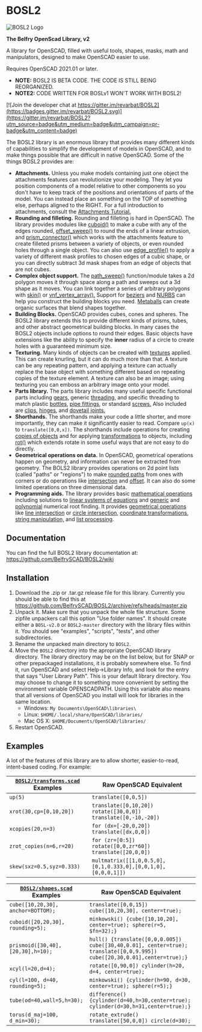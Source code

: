 # BOSL2
![BOSL2 Logo](images/BOSL2logo.png)

**The Belfry OpenScad Library, v2**

A library for OpenSCAD, filled with useful tools, shapes, masks, math and manipulators, designed to make OpenSCAD easier to use.

Requires OpenSCAD 2021.01 or later.

- **NOTE:** BOSL2 IS BETA CODE.  THE CODE IS STILL BEING REORGANIZED.
- **NOTE2:** CODE WRITTEN FOR BOSLv1 WON'T WORK WITH BOSL2!

[![Join the developer chat at https://gitter.im/revarbat/BOSL2](https://badges.gitter.im/revarbat/BOSL2.svg)](https://gitter.im/revarbat/BOSL2?utm_source=badge&utm_medium=badge&utm_campaign=pr-badge&utm_content=badge)


The BOSL2 library is an enormous library that provides many different kinds of capabilities to simplify the development of models in OpenSCAD, and to make things possible that are difficult in native OpenSCAD.  Some of the things BOSL2 provides are:

* **Attachments.**  Unless you make models containing just one object the attachments features can revolutionize your modeling.  They let you position components of a model relative to other components so you don't have to keep track of the positions and orientations of parts of the model.  You can instead place an something on the TOP of something else, perhaps aligned to the RIGHT.  For a full introduction to attachments, consult the [Attachments Tutorial.](https://github.com/BelfrySCAD/BOSL2/wiki/Tutorial-Attachments)
* **Rounding and filleting.**  Rounding and filleting is hard in OpenSCAD.  The library provides modules like [cuboid()](https://github.com/BelfrySCAD/BOSL2/wiki/shapes3d.scad#module-cuboid) to make a cube with any of the edges rounded, [offset_sweep()](https://github.com/BelfrySCAD/BOSL2/wiki/rounding.scad#functionmodule-offset_sweep) to round the ends of a linear extrusion, and [prism_connector()](https://github.com/BelfrySCAD/BOSL2/wiki/rounding.scad#module-prism_connector) which works with the attachments feature to create filleted prisms between a variety of objects, or even rounded holes through a single object.  You can also use [edge_profile()](https://github.com/BelfrySCAD/BOSL2/wiki/attachments.scad#module-edge_profile) to apply a variety of different mask profiles to chosen edges of a cubic shape, or you can directly subtract 3d mask shapes from an edge of objects that are not cubes. 
* **Complex object support.**  The [path_sweep()](https://github.com/BelfrySCAD/BOSL2/wiki/skin.scad#functionmodule-path_sweep) function/module takes a 2d polygon moves it through space along a path and sweeps out a 3d shape as it moves.  You can link together a series of arbitrary polygons with [skin()](https://github.com/BelfrySCAD/BOSL2/wiki/skin.scad#functionmodule-skin) or [vnf_vertex_array().](https://github.com/BelfrySCAD/BOSL2/wiki/vnf.scad#functionmodule-vnf_vertex_array)  Support for [beziers](https://github.com/BelfrySCAD/BOSL2/wiki/beziers.scad) and [NURBS](https://github.com/BelfrySCAD/BOSL2/wiki/nurbs.scad) can help you construct the building blocks you need.  [Metaballs](https://github.com/BelfrySCAD/BOSL2/wiki/isosurface.scad#functionmodule-metaballs) can create organic surfaces that blend shapes together.  
* **Building Blocks.** OpenSCAD provides cubes, cones and spheres.  The BOSL2 library extends this to provide different kinds of prisms, tubes, and other abstract geometrical building blocks. In many cases the BOSL2 objects include options to round their edges.  Basic objects have extensions like the ability to specify the **inner** radius of a circle to create holes with a guaranteed minimum size.  
* **Texturing.**  Many kinds of objects can be created with [textures](https://github.com/BelfrySCAD/BOSL2/wiki/skin.scad#section-texturing) applied.  This can create knurling, but it can do much more than that.  A texture can be any repeating pattern, and applying a texture can actually replace the base object with something different based on repeating copies of the texture element.  A texture can also be an image; using texturing you can emboss an arbitrary image onto your model. 
* **Parts library.**  The parts library includes many useful specific functional parts including [gears](https://github.com/BelfrySCAD/BOSL2/wiki/gears.scad), generic [threading](https://github.com/BelfrySCAD/BOSL2/wiki/threading.scad#section-generic-threading), and specific threading to match plastic [bottles](https://github.com/BelfrySCAD/BOSL2/wiki/bottlecaps.scad), [pipe fittings](https://github.com/BelfrySCAD/BOSL2/wiki/threading.scad#module-npt_threaded_rod), or standard [screws.](https://github.com/BelfrySCAD/BOSL2/wiki/screws.scad)  Also included are [clips](https://github.com/BelfrySCAD/BOSL2/wiki/joiners.scad#section-tension-clips), [hinges](https://github.com/BelfrySCAD/BOSL2/wiki/hinges.scad), and [dovetail joints.](https://github.com/BelfrySCAD/BOSL2/wiki/joiners.scad#section-dovetails)
* **Shorthands.** The shorthands make your code a little shorter, and more importantly, they can make it significantly easier to read.  Compare `up(x)` to `translate([0,0,x])`.  The shorthands include operations for creating [copies of objects](https://github.com/BelfrySCAD/BOSL2/wiki/distributors.scad) and for applying [transformations](https://github.com/BelfrySCAD/BOSL2/wiki/transforms.scad) to objects, including [rot()](https://github.com/BelfrySCAD/BOSL2/wiki/transforms.scad#functionmodule-rot) which extends rotate in some useful ways that are not easy to do directly. 
* **Geometrical operations on data.**  In OpenSCAD, geometrical operations happen on geometry, and information can never be extracted from geometry.  The BOLS2 library provides operations on 2d point lists (called "paths" or "regions") to make [rounded paths](https://github.com/BelfrySCAD/BOSL2/wiki/rounding.scad#function-round_corners) from ones with corners or do operations like [intersection](https://github.com/BelfrySCAD/BOSL2/wiki/regions.scad#functionmodule-intersection) and [offset](https://github.com/BelfrySCAD/BOSL2/wiki/regions.scad#function-offset).  It can also do some limited operations on three dimensional data.
* **Programming aids.** The library provides basic [mathematical operations](https://github.com/BelfrySCAD/BOSL2/wiki/math.scad) including solutions to [linear systems of equations](https://github.com/BelfrySCAD/BOSL2/wiki/linalg.scad#function-linear_solve) and [generic](https://github.com/BelfrySCAD/BOSL2/wiki/math.scad#function-root_find) and [polynomial](https://github.com/BelfrySCAD/BOSL2/wiki/math.scad#function-real_roots) numerical root finding.  It provides [geometrical operations](https://github.com/BelfrySCAD/BOSL2/wiki/geometry.scad) like [line intersection](https://github.com/BelfrySCAD/BOSL2/wiki/geometry.scad#function-line_intersection) or [circle intersection](https://github.com/BelfrySCAD/BOSL2/wiki/geometry.scad#function-circle_circle_intersection), [coordinate transformations](https://github.com/BelfrySCAD/BOSL2/wiki/coords.scad), [string manipulation,](https://github.com/BelfrySCAD/BOSL2/wiki/strings.scad) and [list processing](https://github.com/BelfrySCAD/BOSL2/wiki/lists.scad).   


## Documentation

You can find the full BOSL2 library documentation at: https://github.com/BelfrySCAD/BOSL2/wiki


## Installation

1. Download the .zip or .tar.gz release file for this library.  Currently you should be able to find this at https://github.com/BelfrySCAD/BOSL2/archive/refs/heads/master.zip
2. Unpack it. Make sure that you unpack the whole file structure. Some zipfile unpackers call this option "Use folder names". It should create either a `BOSL-v2.0` or `BOSL2-master` directory with the library files within it.  You should see "examples", "scripts", "tests", and other subdirectories.
3. Rename the unpacked main directory to `BOSL2`.
4. Move the `BOSL2` directory into the apropriate OpenSCAD library directory.  The library directory may be on the list below, but for SNAP or other prepackaged installations, it is probably somewhere else.  To find it, run OpenSCAD and select Help&rarr;Library Info, and look for the entry that says "User Library Path".  This is your default library directory.  You may choose to change it to something more convenient by setting the environment variable OPENSCADPATH.  Using this variable also means that all versions of OpenSCAD you install will look for libraries in the same location.  
    - Windows: `My Documents\OpenSCAD\libraries\`
    - Linux: `$HOME/.local/share/OpenSCAD/libraries/`
    - Mac OS X: `$HOME/Documents/OpenSCAD/libraries/`
5. Restart OpenSCAD.


## Examples
A lot of the features of this library are to allow shorter, easier-to-read, intent-based coding.  For example:

[`BOSL2/transforms.scad`](https://github.com/BelfrySCAD/BOSL2/wiki/transforms.scad) Examples | Raw OpenSCAD Equivalent
------------------------------- | -------------------------------
`up(5)`                         | `translate([0,0,5])`
`xrot(30,cp=[0,10,20])`         | `translate([0,10,20]) rotate([30,0,0]) translate([0,-10,-20])`
`xcopies(20,n=3)`               | `for (dx=[-20,0,20]) translate([dx,0,0])`
`zrot_copies(n=6,r=20)`         | `for (zr=[0:5]) rotate([0,0,zr*60]) translate([20,0,0])`
`skew(sxz=0.5,syz=0.333)`       | `multmatrix([[1,0,0.5,0],[0,1,0.333,0],[0,0,1,0],[0,0,0,1]])`

[`BOSL2/shapes.scad`](https://github.com/BelfrySCAD/BOSL2/wiki/shapes3d.scad) Examples | Raw OpenSCAD Equivalent
---------------------------------- | -------------------------------
`cube([10,20,30], anchor=BOTTOM);` | `translate([0,0,15]) cube([10,20,30], center=true);`
`cuboid([20,20,30], rounding=5);`  | `minkowski() {cube([10,10,20], center=true); sphere(r=5, $fn=32);}`
`prismoid([30,40],[20,30],h=10);`  | `hull() {translate([0,0,0.005]) cube([30,40,0.01], center=true); translate([0,0,9.995]) cube([20,30,0.01],center=true);}`
`xcyl(l=20,d=4);`                  | `rotate([0,90,0]) cylinder(h=20, d=4, center=true);`
`cyl(l=100, d=40, rounding=5);`    | `minkowski() {cylinder(h=90, d=30, center=true); sphere(r=5);}`
`tube(od=40,wall=5,h=30);`         | `difference() {cylinder(d=40,h=30,center=true); cylinder(d=30,h=31,center=true);}`
`torus(d_maj=100, d_min=30);`      | `rotate_extrude() translate([50,0,0]) circle(d=30);`



